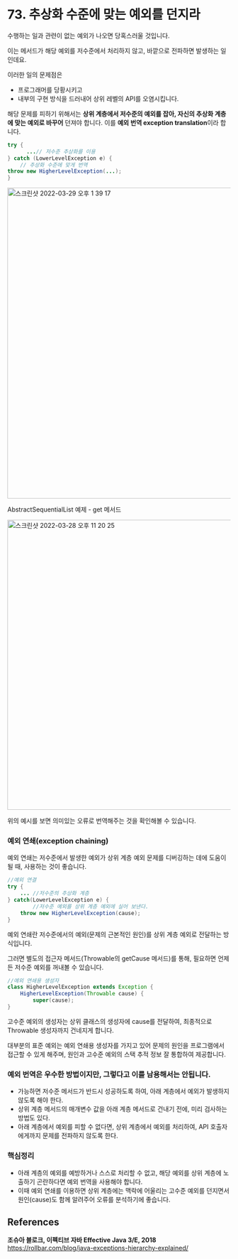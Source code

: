 # 73. 추상화 수준에 맞는 예외를 던지라

수행하는 일과 관련이 없는 예외가 나오면 당혹스러울 것입니다.

이는 메서드가 해당 예외를 저수준에서 처리하지 않고, 바깥으로 전파하면 발생하는 일인데요.

이러한 일의 문제점은

- 프로그래머를 당황시키고
- 내부의 구현 방식을 드러내어 상위 레벨의 API를 오염시킵니다.

해당 문제를 피하기 위해서는 **상위 계층에서 저수준의 예외를 잡아, 자신의 추상화 계층에 맞는 예외로 바꾸어** 던져야 합니다. 이를 **예외 번역 exception translation**이라 합니다. 

```java
try {
	  ...// 저수준 추상화를 이용
} catch (LowerLevelException e) {
	// 추상화 수준에 맞게 번역
throw new HigherLevelException(...);
}
```

<img width="700" alt="스크린샷 2022-03-29 오후 1 39 17" src="https://user-images.githubusercontent.com/61091307/160535084-0cd8babb-d8ac-4567-ad9c-e0b680391e63.png">

AbstractSequentialList 예제 - get 메서드

<img width="653" alt="스크린샷 2022-03-28 오후 11 20 25" src="https://user-images.githubusercontent.com/61091307/160535183-c5100ec2-6c15-4b81-8424-979d1c16cdb5.png">

위의 예시를 보면 의미있는 오류로 번역해주는 것을 확인해볼 수 있습니다. 

### **예외 연쇄(exception chaining)**

예외 연쇄는 저수준에서 발생한 예외가 상위 계층 예외 문제를 디버깅하는 데에 도움이 될 때, 사용하는 것이 좋습니다.

```java
//예외 연결
try {
    ... //저수준의 추상화 계층
} catch(LowerLevelException e) {
		//저수준 예외를 상위 계층 예외에 실어 보낸다.
    throw new HigherLevelException(cause);
}
```

예외 연쇄란 저수준에서의 예외(문제의 근본적인 원인)를 상위 계층 예외로 전달하는 방식입니다.

그러면 별도의 접근자 메서드(Throwable의 getCause 메서드)를 통해, 필요하면 언제든 저수준 예외를 꺼내볼 수 있습니다.

```java
//예외 연쇄용 생성자
class HigherLevelException extends Exception {
    HigherLevelException(Throwable cause) {
        super(cause);
}
```

고수준 예외의 생성자는 상위 클래스의 생성자에 cause를 전달하여, 최종적으로 Throwable 생성자까지 건네지게 합니다. 

대부분의 표준 예외는 예외 연쇄용 생성자를 가지고 있어 문제의 원인을 프로그램에서 접근할 수 있게 해주며, 원인과 고수준 예외의 스택 추적 정보 잘 통합하여 제공합니다. 

### 예외 번역은 우수한 방법이지만, 그렇다고 이를 남용해서는 안됩니다.

- 가능하면 저수준 메서드가 반드시 성공하도록 하여, 아래 계층에서 예외가 발생하지 않도록 해야 한다.
- 상위 계층 메서드의 매개변수 값을 아래 계층 메서드로 건내기 전에, 미리 검사하는 방법도 있다.
- 아래 계층에서 예외를 피할 수 없다면, 상위 계층에서 예외를 처리하여, API 호출자에게까지 문제를 전파하지 않도록 한다.

### 핵심정리

- 아래 계층의 예외를 예방하거나 스스로 처리할 수 없고, 해당 예외를 상위 계층에 노출하기 곤란하다면 예외 번역을 사용해야 합니다.
- 이때 예외 연쇄를 이용하면 상위 계층에는 맥락에 어울리는 고수준 예외를 던지면서 원인(cause)도 함께 알려주어 오류를 분석하기에 좋습니다.

## References
**조슈아 블로크, 이펙티브 자바 Effective Java 3/E, 2018**
https://rollbar.com/blog/java-exceptions-hierarchy-explained/